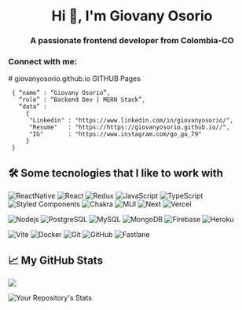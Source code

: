 <h1 align="center">Hi 👋, I'm Giovany Osorio</h1>
<h3 align="center">A passionate frontend developer from Colombia-CO</h3>

<h3 align="left">Connect with me:</h3>
<p align="left">
</p>
# giovanyosorio.github.io
GITHUB Pages


<!--div style="text-align:center"><img src="./img/welcome.png" alt="background" style="width:70%; margin-left:auto; margin-right:auto; display: block; width:300px"/></div-->

```shell
 { “name” : “Giovany Osorio”,
   “role” : “Backend Dev | MERN Stack”,
   “data” : 
     { 
      "Linkedin" : "https://www.linkedin.com/in/giovanyosorio/", 
      "Resume"   : "https://https://giovanyosorio.github.io//",
      "IG"       : "https://www.instagram.com/go_go_79"
     }
 }
```
 
## 🛠 Some tecnologies that I like to work with

![ReactNative](https://img.shields.io/badge/-React%20Native-black?style=flat&logo=react)
![React](https://img.shields.io/badge/-React-black?style=flat&logo=react)
![Redux](https://img.shields.io/badge/-Redux-black?style=flat&logo=redux)
![JavaScript](https://img.shields.io/badge/-JavaScript-black?style=flat&logo=javascript)
![TypeScript](https://img.shields.io/badge/-TypeScript-black?style=flat&logo=typescript)
![Styled Components](https://img.shields.io/badge/-Styled%20Components-black?style=flat&logo=styled-components)
![Chakra](https://img.shields.io/badge/-chakra-black?style=flat&logo=chakraui)
![MUI](https://img.shields.io/badge/-MUI-black?style=flat&logo=mui)
![Next](https://img.shields.io/badge/-next-black?style=flat&logo=next.js)
![Vercel](https://img.shields.io/badge/-Vercel-black?style=flat&logo=vercel)

![Nodejs](https://img.shields.io/badge/-Nodejs-black?style=flat&logo=Node.js)
![PostgreSQL](https://img.shields.io/badge/-PostgreSQL-black?style=flat&logo=postgresql)
![MySQL](https://img.shields.io/badge/-MySQL-black?style=flat&logo=mysql)
![MongoDB](https://img.shields.io/badge/-MongoDB-black?style=flat&logo=mongodb)
![Firebase](https://img.shields.io/badge/-Firebase-black?style=flat&logo=Firebase)
![Heroku](https://img.shields.io/badge/-Heroku-black?style=flat&logo=heroku)

![Vite](https://img.shields.io/badge/-vite-black?style=flat&logo=vite)
![Docker](https://img.shields.io/badge/-Docker-black?style=flat&logo=docker)
![Git](https://img.shields.io/badge/-Git-black?style=flat&logo=git)
![GitHub](https://img.shields.io/badge/-GitHub-black?style=flat&logo=github)
![Fastlane](https://img.shields.io/badge/-Fastlane-black?style=flat&logo=fastlane)

## 📈 My GitHub Stats

<picture>
<source 
  srcset="https://github-readme-stats.vercel.app/api?username=giovanyosorio&show_icons=true&theme=dark"
  media="(prefers-color-scheme: dark)"
/>
<source
  srcset="https://github-readme-stats.vercel.app/api?username=giovanyosorio&show_icons=true"
  media="(prefers-color-scheme: light), (prefers-color-scheme: no-preference)"
/>
<img src="https://github-readme-stats.vercel.app/api?username=giovanyosorio&show_icons=true" />
</picture>

![Your Repository's Stats](https://github-readme-stats.vercel.app/api/top-langs/?username=giovanyosorio&theme=blue-green)
